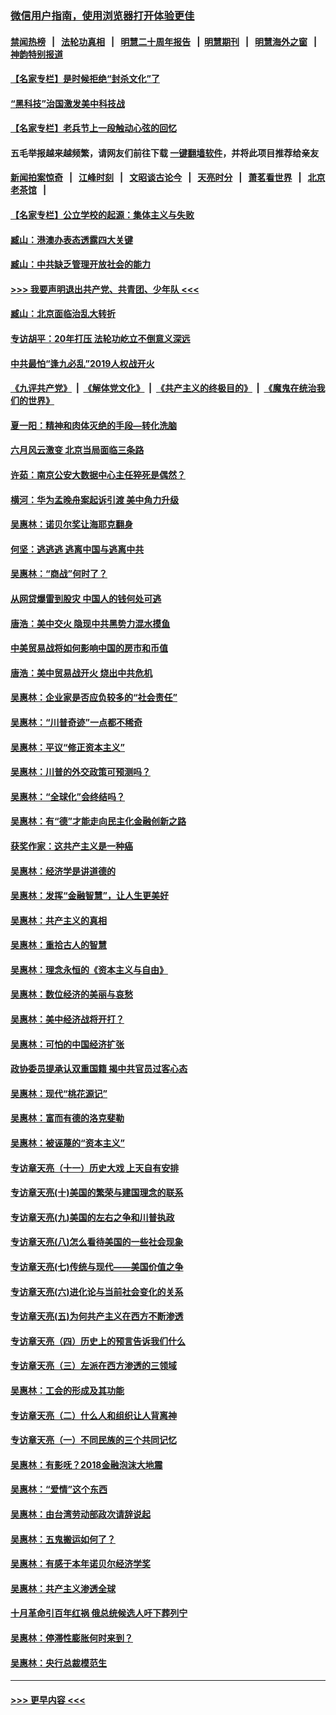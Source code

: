 ### [微信用户指南，使用浏览器打开体验更佳](https://github.com/gfw-breaker/banned-news1/blob/master/indexes/wechat-guide.md?t=0)
#### [禁闻热榜](热点新闻.md?t=0)  &nbsp;&nbsp;|&nbsp;&nbsp; [法轮功真相](https://github.com/gfw-breaker/truth/blob/master/README.md?t=0) &nbsp;&nbsp;|&nbsp;&nbsp; [明慧二十周年报告](https://github.com/gfw-breaker/mh-reports/blob/master/README.md?t=0) &nbsp;&nbsp;|&nbsp;&nbsp;[明慧期刊](https://github.com/gfw-breaker/mh-qikan) &nbsp;&nbsp;|&nbsp;&nbsp; [明慧海外之窗](https://github.com/gfw-breaker/mh-news/blob/master/README.md?t=0) &nbsp;&nbsp;|&nbsp;&nbsp; [神韵特别报道](https://github.com/gfw-breaker/mh-news/blob/master/shenyun.md?t=0)
#### [【名家专栏】是时候拒绝“封杀文化”了](../pages/nsc423/n11814093.md?t=02170044) 
#### [“黑科技”治国激发美中科技战](../pages/nsc423/n11638056.md?t=02170044) 
#### [【名家专栏】老兵节上一段触动心弦的回忆](../pages/nsc423/n11646016.md?t=02170044) 
#### 五毛举报越来越频繁，请网友们前往下载 [一键翻墙软件](https://github.com/gfw-breaker/ssr-accounts)，并将此项目推荐给亲友
#### [新闻拍案惊奇](https://github.com/gfw-breaker/banned-news1/blob/master/pages/link4.md) &nbsp;&nbsp;|&nbsp;&nbsp; [江峰时刻](https://github.com/gfw-breaker/banned-news1/blob/master/pages/link4.md) &nbsp;&nbsp;|&nbsp;&nbsp; [文昭谈古论今](https://github.com/gfw-breaker/banned-news1/blob/master/pages/link4.md) &nbsp;&nbsp;|&nbsp;&nbsp; [天亮时分](https://github.com/gfw-breaker/banned-news1/blob/master/pages/link4.md) &nbsp;&nbsp;|&nbsp;&nbsp; [萧茗看世界](https://github.com/gfw-breaker/banned-news1/blob/master/pages/link4.md) &nbsp;&nbsp;|&nbsp;&nbsp; [北京老茶馆](https://github.com/gfw-breaker/banned-news1/blob/master/pages/link4.md) &nbsp;&nbsp;|&nbsp;&nbsp; 
#### [【名家专栏】公立学校的起源：集体主义与失败](../pages/nsc423/n11601833.md?t=02170044) 
#### [臧山：港澳办表态透露四大关键](../pages/nsc423/n11421628.md?t=02170044) 
#### [臧山：中共缺乏管理开放社会的能力](../pages/nsc423/n11407457.md?t=02170044) 
#### [>>> 我要声明退出共产党、共青团、少年队 <<<](https://github.com/begood0513/goodnews/blob/master/quit/letter.md) 
#### [臧山：北京面临治乱大转折](../pages/nsc423/n11406895.md?t=02170044) 
#### [专访胡平：20年打压 法轮功屹立不倒意义深远](../pages/nsc423/n11398800.md?t=02170044) 
#### [中共最怕“逢九必乱”2019人权战开火](../pages/nsc423/n11385248.md?t=02170044) 
#### [《九评共产党》](https://github.com/begood0513/9ping.md/blob/master/README.md) &nbsp;|&nbsp; [《解体党文化》](../../../../jtdwh.md/blob/master/README.md)  &nbsp;|&nbsp; [《共产主义的终极目的》](../../../../gczydzjmd.md/blob/master/README.md) &nbsp;|&nbsp; [《魔鬼在统治我们的世界》](../../../../mgztzwmdsj.md/blob/master/README.md) 
#### [夏一阳：精神和肉体灭绝的手段—转化洗脑](../pages/nsc423/n11368250.md?t=02170044) 
#### [六月风云激变 北京当局面临三条路](../pages/nsc423/n11313668.md?t=02170044) 
#### [许茹：南京公安大数据中心主任猝死是偶然？](../pages/nsc423/n11064744.md?t=02170044) 
#### [横河：华为孟晚舟案起诉引渡 美中角力升级](../pages/nsc423/n11027230.md?t=02170044) 
#### [吴惠林：诺贝尔奖让海耶克翻身](../pages/nsc423/n10890049.md?t=02170044) 
#### [何坚：逃逃逃 逃离中国与逃离中共](../pages/nsc423/n10592891.md?t=02170044) 
#### [吴惠林：“商战”何时了？](../pages/nsc423/n10573558.md?t=02170044) 
#### [从网贷爆雷到股灾 中国人的钱何处可逃](../pages/nsc423/n10572800.md?t=02170044) 
#### [唐浩：美中交火 隐现中共黑势力混水摸鱼](../pages/nsc423/n10544040.md?t=02170044) 
#### [中美贸易战将如何影响中国的房市和币值](../pages/nsc423/n10543697.md?t=02170044) 
#### [唐浩：美中贸易战开火 烧出中共危机](../pages/nsc423/n10540126.md?t=02170044) 
#### [吴惠林：企业家是否应负较多的“社会责任”](../pages/nsc423/n10535022.md?t=02170044) 
#### [吴惠林：“川普奇迹”一点都不稀奇](../pages/nsc423/n10512808.md?t=02170044) 
#### [吴惠林：平议“修正资本主义”](../pages/nsc423/n10495724.md?t=02170044) 
#### [吴惠林：川普的外交政策可预测吗？](../pages/nsc423/n10462387.md?t=02170044) 
#### [吴惠林：“全球化”会终结吗？](../pages/nsc423/n10452838.md?t=02170044) 
#### [吴惠林：有“德”才能走向民主化金融创新之路](../pages/nsc423/n10432292.md?t=02170044) 
#### [获奖作家：这共产主义是一种癌](../pages/nsc423/n10431541.md?t=02170044) 
#### [吴惠林：经济学是讲道德的](../pages/nsc423/n10398014.md?t=02170044) 
#### [吴惠林：发挥“金融智慧”，让人生更美好](../pages/nsc423/n10375019.md?t=02170044) 
#### [吴惠林：共产主义的真相](../pages/nsc423/n10351394.md?t=02170044) 
#### [吴惠林：重拾古人的智慧](../pages/nsc423/n10337691.md?t=02170044) 
#### [吴惠林：理念永恒的《资本主义与自由》](../pages/nsc423/n10316274.md?t=02170044) 
#### [吴惠林：数位经济的美丽与哀愁](../pages/nsc423/n10292946.md?t=02170044) 
#### [吴惠林：美中经济战将开打？](../pages/nsc423/n10258825.md?t=02170044) 
#### [吴惠林：可怕的中国经济扩张](../pages/nsc423/n10219147.md?t=02170044) 
#### [政协委员提承认双重国籍 揭中共官员过客心态](../pages/nsc423/n10208809.md?t=02170044) 
#### [吴惠林：现代“桃花源记”](../pages/nsc423/n10185234.md?t=02170044) 
#### [吴惠林：富而有德的洛克斐勒](../pages/nsc423/n10142264.md?t=02170044) 
#### [吴惠林：被诬蔑的“资本主义”](../pages/nsc423/n10124816.md?t=02170044) 
#### [专访章天亮（十一）历史大戏 上天自有安排](../pages/nsc423/n10094905.md?t=02170044) 
#### [专访章天亮(十)美国的繁荣与建国理念的联系](../pages/nsc423/n10094899.md?t=02170044) 
#### [专访章天亮(九)美国的左右之争和川普执政](../pages/nsc423/n10094889.md?t=02170044) 
#### [专访章天亮(八)怎么看待美国的一些社会现象](../pages/nsc423/n10094857.md?t=02170044) 
#### [专访章天亮(七)传统与现代——美国价值之争](../pages/nsc423/n10093140.md?t=02170044) 
#### [专访章天亮(六)进化论与当前社会变化的关系](../pages/nsc423/n10092036.md?t=02170044) 
#### [专访章天亮(五)为何共产主义在西方不断渗透](../pages/nsc423/n10083620.md?t=02170044) 
#### [专访章天亮（四）历史上的预言告诉我们什么](../pages/nsc423/n10083606.md?t=02170044) 
#### [专访章天亮（三）左派在西方渗透的三领域](../pages/nsc423/n10081115.md?t=02170044) 
#### [吴惠林：工会的形成及其功能](../pages/nsc423/n10080633.md?t=02170044) 
#### [专访章天亮（二）什么人和组织让人背离神](../pages/nsc423/n10076637.md?t=02170044) 
#### [专访章天亮（一）不同民族的三个共同记忆](../pages/nsc423/n10074188.md?t=02170044) 
#### [吴惠林：有影呒？2018金融泡沫大地震](../pages/nsc423/n10040534.md?t=02170044) 
#### [吴惠林：“爱情”这个东西](../pages/nsc423/n10019423.md?t=02170044) 
#### [吴惠林：由台湾劳动部政次请辞说起](../pages/nsc423/n9979679.md?t=02170044) 
#### [吴惠林：五鬼搬运如何了？](../pages/nsc423/n9925338.md?t=02170044) 
#### [吴惠林：有感于本年诺贝尔经济学奖](../pages/nsc423/n9871883.md?t=02170044) 
#### [吴惠林：共产主义渗透全球](../pages/nsc423/n9812748.md?t=02170044) 
#### [十月革命引百年红祸 俄总统候选人吁下葬列宁](../pages/nsc423/n9810182.md?t=02170044) 
#### [吴惠林：停滞性膨胀何时来到？](../pages/nsc423/n9764136.md?t=02170044) 
#### [吴惠林：央行总裁模范生](../pages/nsc423/n9728134.md?t=02170044) 

----
#### [ >>> 更早内容 <<< ](../indexes/nsc423-earlier.md)
